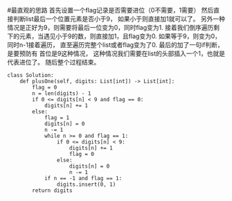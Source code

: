 #最直观的思路
首先设置一个flag记录是否需要进位（0不需要，1需要）
然后直接判断list最后一个位置元素是否小于9，
如果小于则直接加1就可以了。
另外一种情况是正好为9，则需要将最后一位变为0，同时flag变为1.
接着我们倒序遍历剩下的元素，当遇见小于9的数，则直接加1，且flag变为0.
如果等于9，则变为0，同时n-1接着遍历，
直至遍历完整个list或者flag变为了0.
最后的加了一句if判断，是要预防有 首位是9这种情况，
这种情况我们需要在list的头部插入一个1，也就是代表进位了。
随后整个过程结束。

```shell
class Solution:
    def plusOne(self, digits: List[int]) -> List[int]:
        flag = 0
        n = len(digits) - 1
        if 0 <= digits[n] < 9 and flag == 0:
            digits[n] += 1
        else:
            flag = 1
            digits[n] = 0
            n -= 1
            while n >= 0 and flag == 1:
                if 0 <= digits[n] < 9:
                    digits[n] += 1
                    flag = 0
                else:
                    digits[n] = 0
                    n -= 1
            if n == -1 and flag == 1:
                digits.insert(0, 1)
        return digits
```
